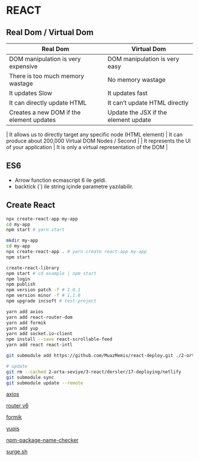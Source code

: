 # REACT

## Real Dom / Virtual Dom

| Real Dom                                 | Virtual Dom                          |
| ---------------------------------------- | ------------------------------------ |
| DOM manipulation is very expensive       | DOM manipulation is very easy        |
| There is too much memory wastage         | No memory wastage                    |
| It updates Slow                          | It updates fast                      |
| It can directly update HTML              | It can’t update HTML directly        |
| Creates a new DOM if the element updates | Update the JSX if the element update |

| It allows us to directly target any specific
node (HTML element) | It can produce about 200,000 Virtual DOM
Nodes / Second |
| It represents the Ul of your application | It is only a virtual representation of the DOM |

## ES6

- Arrow function ecmascript 6 ile geldi.
- backtick (`) ile string içinde parametre yazılabilir.

## Create React

```sh
npx create-react-app my-app
cd my-app
npm start # yarn start
```

```sh
mkdir my-app
cd my-app
npx create-react-app . # yarn create react-app my-app
npm start
```

```sh
create-react-library
npm start # cd example | npm start
npm login
npm publish
npm version patch -f # 1.0.1
npm version minor -f # 1.1.0
npm upgrade incsoft # test-project
```

```sh
yarn add axios
yarn add react-router-dom
yarn add formik
yarn add yup
yarn add socket.io-client
npm install --save react-scrollable-feed
yarn add react react-intl
```

```sh
git submodule add https://github.com/MuazMemis/react-deploy.git ./2-orta-seviye/3-react/dersler/17-deploying/netlify-aws

# update
git rm --cached 2-orta-seviye/3-react/dersler/17-deploying/netlify
git submodule sync
git submodule update --remote
```

[axios](https://formik.org/docs/examples/basic)

[router v6](https://formik.org/docs/examples/basic)

[formik](https://formik.org/docs/examples/basic)

[yupjs](https://github.com/jquense/yup)

[npm-package-name-checker](https://remarkablemark.org/npm-package-name-checker)

[surge.sh](https://surge.sh)
